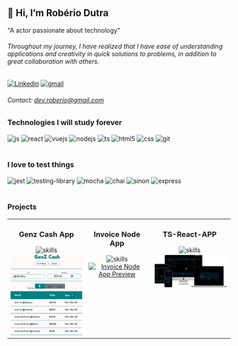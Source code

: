 ## 👋 Hi, I’m Robério Dutra
<p>"A actor passionate about technology"</p>

###### Throughout my journey, I have realized that I have ease of understanding applications and creativity in quick solutions to problems, in addition to great collaboration with others.

<div style="display: inline">
  <a href="https://www.linkedin.com/in/roberiodutra/"> <img src="https://img.shields.io/badge/LinkedIn-0077B5?style=for-the-badge&logo=linkedin&logoColor=white" alt="Linkedin" height="20"></a>
  <a href="mailto:dev.roberio@gmail.com"> <img src="https://img.shields.io/badge/Gmail-D14836?style=for-the-badge&logo=gmail&logoColor=white" alt="gmail" height="20"></a>
 </div><br/>

 ###### Contact: dev.roberio@gmail.com

### Technologies I will study forever
<div style="display: inline_block">
  <img align="center" alt="js" src="https://img.shields.io/badge/JavaScript-F7DF1E?style=for-the-badge&logo=javascript&logoColor=black" height="20" />
  <img align="center" alt="react" src="https://img.shields.io/badge/React-20232A?style=for-the-badge&logo=react&logoColor=61DAFB" height="20"/>
  <img align="center" alt="vuejs" src="https://img.shields.io/badge/Vue.js-35495E?style=for-the-badge&logo=vue.js&logoColor=4FC08D" height="20"/>
  <img align="center" alt="nodejs" src="https://img.shields.io/badge/Node.js-43853D?style=for-the-badge&logo=node.js&logoColor=white" height="20"/>
  <img align="center" alt="ts" src="https://img.shields.io/badge/TypeScript-007ACC?style=for-the-badge&logo=typescript&logoColor=white" height="20"/>
  <img align="center" alt="html5" src="https://img.shields.io/badge/HTML5-E34F26?style=for-the-badge&logo=html5&logoColor=white" height="20"/>
  <img align="center" alt="css" src="https://img.shields.io/badge/CSS3-1572B6?style=for-the-badge&logo=css3&logoColor=white" height="20"/>
  <img align="center" alt="git" src="https://img.shields.io/badge/GIT-E44C30?style=for-the-badge&logo=git&logoColor=white" height="20"/>
</div><br/>

### I love to test things
<div style="display: inline_block">
  <img align="center" alt="jest" src="https://img.shields.io/badge/Jest-323330?style=for-the-badge&logo=Jest&logoColor=white" />
  <img align="center" alt="testing-library" src="https://img.shields.io/badge/testing%20library-323330?style=for-the-badge&logo=testing-library&logoColor=red" />
  <img align="center" alt="mocha" src="https://img.shields.io/badge/mocha.js-323330?style=for-the-badge&logo=mocha&logoColor=Brown" />
  <img align="center" alt="chai" src="https://img.shields.io/badge/chai.js-323330?style=for-the-badge&logo=chai&logoColor=red" />
  <img align="center" alt="sinon" src="https://img.shields.io/badge/sinon.js-323330?style=for-the-badge&logo=sinon" />
  <img align="center" alt="express" src="https://img.shields.io/badge/-cypress-%23E5E5E5?style=for-the-badge&logo=cypress&logoColor=058a5e" />
</div><br/>

### Projects

<table>
  <tr>
    <td valign="top" align="center">
      <h3 align="center">Genz Cash App</h3>
      <img
        src="https://skills.thijs.gg/icons?i=js,ts,nodejs,postgres,react,redux,git,sass,jest,vite"
        alt="skills"
        height="30"
      />
      <a href="https://github.com/roberiodutra/genz-cash-app"
        ><img width="300" src="https://github.com/roberiodutra/genz-cash-app/blob/main/genz_cash.jpg?raw=true" alt="Genz Cash App Preview"
      /></a>
    </td>
    <td valign="top" align="center">
      <h3 align="center">Invoice Node App</h3>
      <img
        src="https://skills.thijs.gg/icons?i=js,ts,nodejs,vuejs,mysql"
        alt="skills"
        height="30"
      />
      <a href="https://github.com/roberiodutra/invoice-node-app"
        ><img width="300" src="https://github.com/roberiodutra/invoice-node-app/blob/dev-roberio-dutra/cashforce.gif?raw=true" alt="Invoice Node App Preview"
      /></a>
    </td>
    <td valign="top" align="center">
      <h3 align="center">TS-React-APP</h3>
      <img
        src="https://skills.thijs.gg/icons?i=js,ts,react,git,sass,jest,vite,nodejs"
        alt="skills"
        height="30"
      />
      <a href="https://github.com/roberiodutra/ts-react-app"
        ><img width="300" src="https://github.com/roberiodutra/ts-react-app/blob/main/src/assets/all-devices-black.png?raw=true" alt="TS-React-APP Preview"
      /></a>
    </td>
  </tr>
</table>

